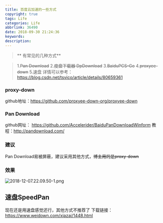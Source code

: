 ```yaml
---
title: 百度云加速的一些方式
copyright: true
tags: Life
categories: Life
abbrlink: 36490
date: 2018-09-30 21:24:36
keywords:
description:
---
```



<blockquote class="blockquote-center">** 有常见的几种方式**</blockquote>

<!-- more -->

> 1.~~Pan Download~~
2.~~度盘下载器 DpDownload~~
3.~~BaiduPCS-Go~~
4.~~proxyee-down~~
5.速盘
详情可以参考：https://blog.csdn.net/tsvico/article/details/80659361
### proxy-down
github地址：https://github.com/proxyee-down-org/proxyee-down

### Pan Download
github网址： https://github.com/Accelerider/BaiduPanDownloadWinform
教程：http://pandownload.com/

### 建议
Pan Download易被屏蔽，建议采用其他方式，~~博主用的是proxy-down~~

### 效果
![2018-12-07.22.09.50-1.png](https://raw.githubusercontent.com/Thunderforrain/picture/master/2018-12-07.22.09.50-1.png)

## 速盘SpeedPan
现在还是用速盘感觉还行，其他方式不推荐了
下载链接：https://www.weidown.com/xiazai/1448.html